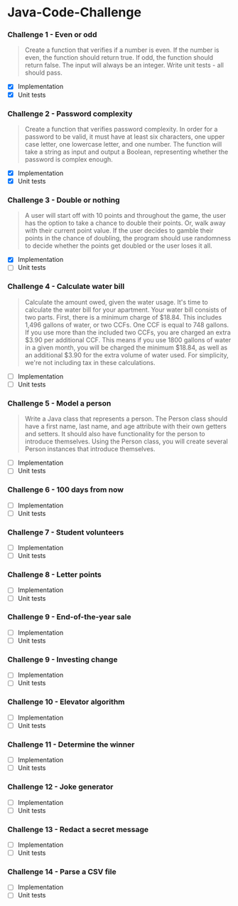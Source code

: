 # Java-Code-Challenge
### Challenge 1 - Even or odd
> Create a function that verifies if a number is even. 
If the number is even, the function should return true. 
If odd, the function should return false. 
The input will always be an integer. Write unit tests - all should pass.
- [x] Implementation
- [x] Unit tests
### Challenge 2 - Password complexity
> Create a function that verifies password complexity. 
> In order for a password to be valid, it must have at least six characters, one upper case letter, 
> one lowercase letter, and one number. The function will take a string as input and output a Boolean, 
> representing whether the password is complex enough.
- [x] Implementation
- [x] Unit tests
### Challenge 3 - Double or nothing
>A user will start off with 10 points and throughout the game, 
> the user has the option to take a chance to double their points. 
> Or, walk away with their current point value. 
> If the user decides to gamble their points in the chance of doubling, 
> the program should use randomness to decide whether the points get doubled or the user loses it all.
- [x] Implementation
- [ ] Unit tests
### Challenge 4 - Calculate water bill
>Calculate the amount owed, given the water usage.
> It's time to calculate the water bill for your apartment. 
> Your water bill consists of two parts. 
> First, there is a minimum charge of $18.84. This includes 1,496 gallons of water, or two CCFs. One CCF is equal to 748 gallons. 
> If you use more than the included two CCFs, you are charged an extra $3.90 per additional CCF. 
> This means if you use 1800 gallons of water in a given month, you will be charged the minimum $18.84, 
> as well as an additional $3.90 for the extra volume of water used. 
> For simplicity, we're not including tax in these calculations.
- [ ] Implementation
- [ ] Unit tests
### Challenge 5 - Model a person
> Write a Java class that represents a person. 
> The Person class should have a first name, last name, and age attribute with their own getters and setters. 
> It should also have functionality for the person to introduce themselves. 
> Using the Person class, you will create several Person instances that introduce themselves.
- [ ] Implementation
- [ ] Unit tests
### Challenge 6 - 100 days from now
- [ ] Implementation
- [ ] Unit tests
### Challenge 7 - Student volunteers
- [ ] Implementation
- [ ] Unit tests
### Challenge 8 - Letter points
- [ ] Implementation
- [ ] Unit tests
### Challenge 9 - End-of-the-year sale
- [ ] Implementation
- [ ] Unit tests
### Challenge 9 - Investing change
- [ ] Implementation
- [ ] Unit tests
### Challenge 10 - Elevator algorithm
- [ ] Implementation
- [ ] Unit tests
### Challenge 11 - Determine the winner
- [ ] Implementation
- [ ] Unit tests
### Challenge 12 - Joke generator
- [ ] Implementation
- [ ] Unit tests
### Challenge 13 - Redact a secret message
- [ ] Implementation
- [ ] Unit tests
### Challenge 14 - Parse a CSV file
- [ ] Implementation
- [ ] Unit tests